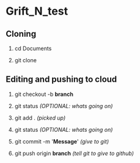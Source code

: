 # Grift_N_test

## Cloning
1. cd Documents

2. git clone **<link from greenn clone button>**

## Editing and pushing to cloud
1. git checkout -b **branch**
  
2. git status *(OPTIONAL: whats going on)*

3. git add . *(picked up)*

4. git status *(OPTIONAL: whats going on)*

5. git commit -m '**Message**' *(give to git)*

6. git push origin **branch** *(tell git to give to github)*
